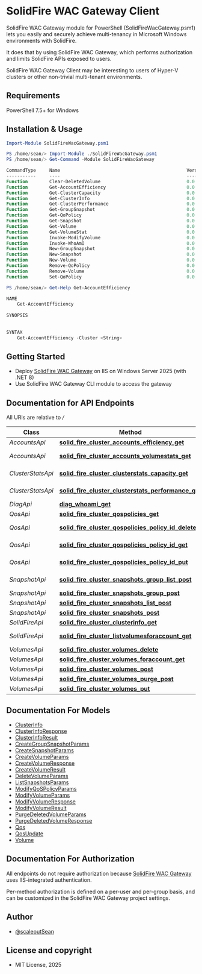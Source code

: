 # SolidFire WAC Gateway Client

SolidFire WAC Gateway module for PowerShell (SolidFireWacGateway.psm1) lets you easily and securely achieve multi-tenancy in Microsoft Windows environments with SolidFire.

It does that by using SolidFire WAC Gateway, which performs authorization and limits SolidFire APIs exposed to users.

SolidFire WAC Gateway Client may be interesting to users of Hyper-V clusters or other non-trivial multi-tenant environments.

## Requirements

PowerShell 7.5+ for Windows

## Installation & Usage

```ps1
Import-Module SolidFireWacGateway.psm1
```

```ps1
PS /home/sean/> Import-Module ./SolidFireWacGateway.psm1
PS /home/sean/> Get-Command -Module SolidFireWacGateway     

CommandType     Name                                               Version    Source
-----------     ----                                               -------    ------
Function        Clear-DeletedVolume                                0.0        SolidFireWacGateway
Function        Get-AccountEfficiency                              0.0        SolidFireWacGateway
Function        Get-ClusterCapacity                                0.0        SolidFireWacGateway
Function        Get-ClusterInfo                                    0.0        SolidFireWacGateway
Function        Get-ClusterPerformance                             0.0        SolidFireWacGateway
Function        Get-GroupSnapshot                                  0.0        SolidFireWacGateway
Function        Get-QoPolicy                                       0.0        SolidFireWacGateway
Function        Get-Snapshot                                       0.0        SolidFireWacGateway
Function        Get-Volume                                         0.0        SolidFireWacGateway
Function        Get-VolumeStat                                     0.0        SolidFireWacGateway
Function        Invoke-ModifyVolume                                0.0        SolidFireWacGateway
Function        Invoke-WhoAmI                                      0.0        SolidFireWacGateway
Function        New-GroupSnapshot                                  0.0        SolidFireWacGateway
Function        New-Snapshot                                       0.0        SolidFireWacGateway
Function        New-Volume                                         0.0        SolidFireWacGateway
Function        Remove-QoPolicy                                    0.0        SolidFireWacGateway
Function        Remove-Volume                                      0.0        SolidFireWacGateway
Function        Set-QoPolicy                                       0.0        SolidFireWacGateway

PS /home/sean/> Get-Help Get-AccountEfficiency         

NAME
    Get-AccountEfficiency
    
SYNOPSIS
    
    
SYNTAX
    Get-AccountEfficiency -Cluster <String>

```

## Getting Started

- Deploy [SolidFire WAC Gateway](https://github.com/scaleoutsean/solidfire-wac-gateway) on IIS on Windows Server 2025 (with .NET 8)
- Use SolidFire WAC Gateway CLI module to access the gateway 

## Documentation for API Endpoints

All URIs are relative to */*

Class | Method | HTTP request | Description
------------ | ------------- | ------------- | -------------
*AccountsApi* | [**solid_fire_cluster_accounts_efficiency_get**](docs/AccountsApi.md#solid_fire_cluster_accounts_efficiency_get) | **GET** /SolidFire/{cluster}/accounts/efficiency | 
*AccountsApi* | [**solid_fire_cluster_accounts_volumestats_get**](docs/AccountsApi.md#solid_fire_cluster_accounts_volumestats_get) | **GET** /SolidFire/{cluster}/accounts/volumestats | 
*ClusterStatsApi* | [**solid_fire_cluster_clusterstats_capacity_get**](docs/ClusterStatsApi.md#solid_fire_cluster_clusterstats_capacity_get) | **GET** /SolidFire/{cluster}/clusterstats/capacity | 
*ClusterStatsApi* | [**solid_fire_cluster_clusterstats_performance_get**](docs/ClusterStatsApi.md#solid_fire_cluster_clusterstats_performance_get) | **GET** /SolidFire/{cluster}/clusterstats/performance | 
*DiagApi* | [**diag_whoami_get**](docs/DiagApi.md#diag_whoami_get) | **GET** /Diag/whoami | 
*QosApi* | [**solid_fire_cluster_qospolicies_get**](docs/QosApi.md#solid_fire_cluster_qospolicies_get) | **GET** /SolidFire/{cluster}/qospolicies | 
*QosApi* | [**solid_fire_cluster_qospolicies_policy_id_delete**](docs/QosApi.md#solid_fire_cluster_qospolicies_policy_id_delete) | **DELETE** /SolidFire/{cluster}/qospolicies/{policyID} | 
*QosApi* | [**solid_fire_cluster_qospolicies_policy_id_get**](docs/QosApi.md#solid_fire_cluster_qospolicies_policy_id_get) | **GET** /SolidFire/{cluster}/qospolicies/{policyID} | 
*QosApi* | [**solid_fire_cluster_qospolicies_policy_id_put**](docs/QosApi.md#solid_fire_cluster_qospolicies_policy_id_put) | **PUT** /SolidFire/{cluster}/qospolicies/{policyID} | 
*SnapshotApi* | [**solid_fire_cluster_snapshots_group_list_post**](docs/SnapshotApi.md#solid_fire_cluster_snapshots_group_list_post) | **POST** /SolidFire/{cluster}/snapshots/group/list | 
*SnapshotApi* | [**solid_fire_cluster_snapshots_group_post**](docs/SnapshotApi.md#solid_fire_cluster_snapshots_group_post) | **POST** /SolidFire/{cluster}/snapshots/group | 
*SnapshotApi* | [**solid_fire_cluster_snapshots_list_post**](docs/SnapshotApi.md#solid_fire_cluster_snapshots_list_post) | **POST** /SolidFire/{cluster}/snapshots/list | 
*SnapshotApi* | [**solid_fire_cluster_snapshots_post**](docs/SnapshotApi.md#solid_fire_cluster_snapshots_post) | **POST** /SolidFire/{cluster}/snapshots | 
*SolidFireApi* | [**solid_fire_cluster_clusterinfo_get**](docs/SolidFireApi.md#solid_fire_cluster_clusterinfo_get) | **GET** /SolidFire/{cluster}/clusterinfo | 
*SolidFireApi* | [**solid_fire_cluster_listvolumesforaccount_get**](docs/SolidFireApi.md#solid_fire_cluster_listvolumesforaccount_get) | **GET** /SolidFire/{cluster}/listvolumesforaccount | 
*VolumesApi* | [**solid_fire_cluster_volumes_delete**](docs/VolumesApi.md#solid_fire_cluster_volumes_delete) | **DELETE** /SolidFire/{cluster}/volumes | 
*VolumesApi* | [**solid_fire_cluster_volumes_foraccount_get**](docs/VolumesApi.md#solid_fire_cluster_volumes_foraccount_get) | **GET** /SolidFire/{cluster}/volumes/foraccount | 
*VolumesApi* | [**solid_fire_cluster_volumes_post**](docs/VolumesApi.md#solid_fire_cluster_volumes_post) | **POST** /SolidFire/{cluster}/volumes | 
*VolumesApi* | [**solid_fire_cluster_volumes_purge_post**](docs/VolumesApi.md#solid_fire_cluster_volumes_purge_post) | **POST** /SolidFire/{cluster}/volumes/purge | 
*VolumesApi* | [**solid_fire_cluster_volumes_put**](docs/VolumesApi.md#solid_fire_cluster_volumes_put) | **PUT** /SolidFire/{cluster}/volumes | 

## Documentation For Models

 - [ClusterInfo](docs/ClusterInfo.md)
 - [ClusterInfoResponse](docs/ClusterInfoResponse.md)
 - [ClusterInfoResult](docs/ClusterInfoResult.md)
 - [CreateGroupSnapshotParams](docs/CreateGroupSnapshotParams.md)
 - [CreateSnapshotParams](docs/CreateSnapshotParams.md)
 - [CreateVolumeParams](docs/CreateVolumeParams.md)
 - [CreateVolumeResponse](docs/CreateVolumeResponse.md)
 - [CreateVolumeResult](docs/CreateVolumeResult.md)
 - [DeleteVolumeParams](docs/DeleteVolumeParams.md)
 - [ListSnapshotsParams](docs/ListSnapshotsParams.md)
 - [ModifyQoSPolicyParams](docs/ModifyQoSPolicyParams.md)
 - [ModifyVolumeParams](docs/ModifyVolumeParams.md)
 - [ModifyVolumeResponse](docs/ModifyVolumeResponse.md)
 - [ModifyVolumeResult](docs/ModifyVolumeResult.md)
 - [PurgeDeletedVolumeParams](docs/PurgeDeletedVolumeParams.md)
 - [PurgeDeletedVolumeResponse](docs/PurgeDeletedVolumeResponse.md)
 - [Qos](docs/Qos.md)
 - [QosUpdate](docs/QosUpdate.md)
 - [Volume](docs/Volume.md)

## Documentation For Authorization

All endpoints do not require authorization because [SolidFire WAC Gateway](https://github.com/scaleoutsean/solidfire-wac-gateway) uses IIS-integrated authentication.

Per-method authorization is defined on a per-user and per-group basis, and can be customized in the SolidFire WAC Gateway project settings.

## Author

- [@scaleoutSean](https://scaleoutsean.github.io)

## License and copyright

- MIT License, 2025
